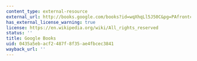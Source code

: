 ```yaml
---
content_type: external-resource
external_url: http://books.google.com/books?id=wqXhqLl5J50C&pg=PAfrontcover
has_external_license_warning: true
license: https://en.wikipedia.org/wiki/All_rights_reserved
status: ''
title: Google Books
uid: 0435a5eb-acf2-487f-8f35-ae4fbcec3841
wayback_url: ''
---
```

